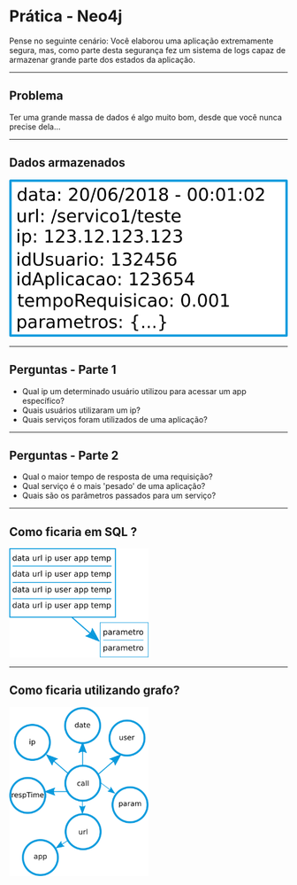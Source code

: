 # Prática - Neo4j


Pense no seguinte cenário: Você elaborou uma aplicação extremamente segura, mas, como parte desta segurança fez um sistema de logs capaz de armazenar grande parte dos estados da aplicação.


----


## Problema

Ter uma grande massa de dados é algo muito bom, desde que você nunca precise dela...

----

## Dados armazenados


<img src="img/neo4j-dados-selecionados.png">


----

## Perguntas - Parte 1

* Qual ip um determinado usuário utilizou para acessar um app específico?
* Quais usuários utilizaram um ip?
* Quais serviços foram utilizados de uma aplicação?

----

## Perguntas - Parte 2

* Qual o maior tempo de resposta de uma requisição?
* Qual serviço é o mais 'pesado' de uma aplicação?
* Quais são os parâmetros passados para um serviço?


----

## Como ficaria em SQL ?

<img src="img/neo4j-dados-sql.png" width = "50%">

----

## Como ficaria utilizando grafo?



<img src="img/neo4j-dados-estrutura.png" width = "50%">
